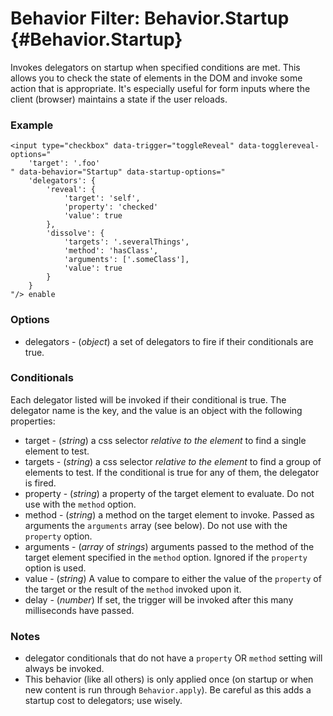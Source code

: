 Behavior Filter: Behavior.Startup {#Behavior.Startup}
====================================

Invokes delegators on startup when specified conditions are met. This allows you to check the state of elements in the DOM and invoke some action that is appropriate. It's especially useful for form inputs where the client (browser) maintains a state if the user reloads.

### Example

	<input type="checkbox" data-trigger="toggleReveal" data-togglereveal-options="
		'target': '.foo'
	" data-behavior="Startup" data-startup-options="
		'delegators': {
			'reveal': {
				'target': 'self',
				'property': 'checked'
				'value': true
			},
			'dissolve': {
				'targets': '.severalThings',
				'method': 'hasClass',
				'arguments': ['.someClass'],
				'value': true
			}
		}
	"/> enable

### Options

* delegators - (*object*) a set of delegators to fire if their conditionals are true.

### Conditionals

Each delegator listed will be invoked if their conditional is true. The delegator name is the key, and the value is an object with the following properties:

* target - (*string*) a css selector *relative to the element* to find a single element to test.
* targets - (*string*) a css selector *relative to the element* to find a group of elements to test. If the conditional is true for any of them, the delegator is fired.
* property - (*string*) a property of the target element to evaluate. Do not use with the `method` option.
* method - (*string*) a method on the target element to invoke. Passed as arguments the `arguments` array (see below). Do not use with the `property` option.
* arguments - (*array* of *strings*) arguments passed to the method of the target element specified in the `method` option. Ignored if the `property` option is used.
* value - (*string*) A value to compare to either the value of the `property` of the target or the result of the `method` invoked upon it.
* delay - (*number*) If set, the trigger will be invoked after this many milliseconds have passed.

### Notes

* delegator conditionals that do not have a `property` OR `method` setting will always be invoked.
* This behavior (like all others) is only applied once (on startup or when new content is run through `Behavior.apply`). Be careful as this adds a startup cost to delegators; use wisely.